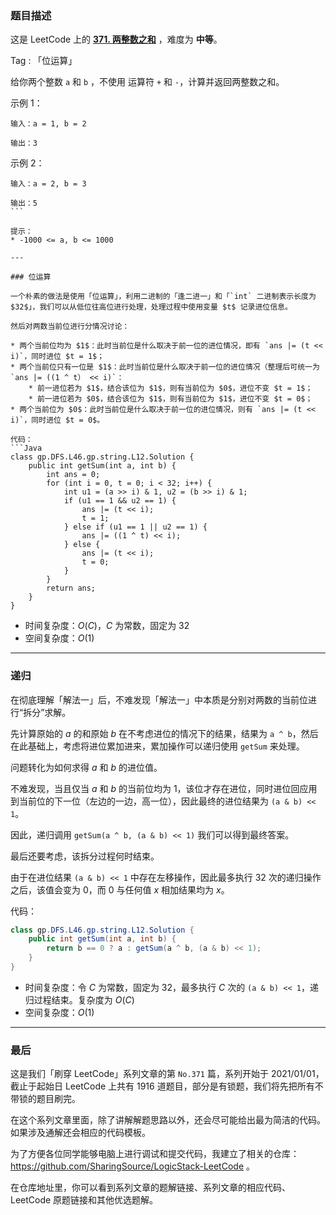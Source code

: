 ### 题目描述

这是 LeetCode 上的 **[371. 两整数之和](https://leetcode-cn.com/problems/sum-of-two-integers/solution/gong-shui-san-xie-shi-yong-wei-yun-suan-4hpb7/)** ，难度为 **中等**。

Tag : 「位运算」

给你两个整数 `a` 和 `b` ，不使用 运算符 `+` 和 `-`，计算并返回两整数之和。

示例 1：
```
输入：a = 1, b = 2

输出：3
```
示例 2：
```
输入：a = 2, b = 3

输出：5
``` 

提示：
* -1000 <= a, b <= 1000

---

### 位运算

一个朴素的做法是使用「位运算」，利用二进制的「逢二进一」和「`int` 二进制表示长度为 $32$」，我们可以从低位往高位进行处理，处理过程中使用变量 $t$ 记录进位信息。

然后对两数当前位进行分情况讨论：

* 两个当前位均为 $1$：此时当前位是什么取决于前一位的进位情况，即有 `ans |= (t << i)`，同时进位 $t = 1$；
* 两个当前位只有一位是 $1$：此时当前位是什么取决于前一位的进位情况（整理后可统一为 `ans |= ((1 ^ t） << i)`：
    * 前一进位若为 $1$，结合该位为 $1$，则有当前位为 $0$，进位不变 $t = 1$；
    * 前一进位若为 $0$，结合该位为 $1$，则有当前位为 $1$，进位不变 $t = 0$；
* 两个当前位为 $0$：此时当前位是什么取决于前一位的进位情况，则有 `ans |= (t << i)`，同时进位 $t = 0$。

代码：
```Java
class gp.DFS.L46.gp.string.L12.Solution {
    public int getSum(int a, int b) {
        int ans = 0;
        for (int i = 0, t = 0; i < 32; i++) {
            int u1 = (a >> i) & 1, u2 = (b >> i) & 1;
            if (u1 == 1 && u2 == 1) {
                ans |= (t << i);
                t = 1;
            } else if (u1 == 1 || u2 == 1) {
                ans |= ((1 ^ t) << i);
            } else {
                ans |= (t << i);
                t = 0;
            }
        }
        return ans;
    }
}
```
* 时间复杂度：$O(C)$，$C$ 为常数，固定为 $32$
* 空间复杂度：$O(1)$

---

### 递归

在彻底理解「解法一」后，不难发现「解法一」中本质是分别对两数的当前位进行“拆分”求解。

先计算原始的 $a$ 的和原始 $b$ 在不考虑进位的情况下的结果，结果为 `a ^ b`，然后在此基础上，考虑将进位累加进来，累加操作可以递归使用 `getSum` 来处理。

问题转化为如何求得 $a$ 和 $b$ 的进位值。

不难发现，当且仅当 $a$ 和 $b$ 的当前位均为 $1$，该位才存在进位，同时进位回应用到当前位的下一位（左边的一边，高一位），因此最终的进位结果为 `(a & b) << 1`。

因此，递归调用 `getSum(a ^ b, (a & b) << 1)` 我们可以得到最终答案。

最后还要考虑，该拆分过程何时结束。

由于在进位结果 `(a & b) << 1` 中存在左移操作，因此最多执行 $32$ 次的递归操作之后，该值会变为 $0$，而 $0$ 与任何值 $x$ 相加结果均为 $x$。

代码：
```Java
class gp.DFS.L46.gp.string.L12.Solution {
    public int getSum(int a, int b) {
        return b == 0 ? a : getSum(a ^ b, (a & b) << 1);
    }
}
```
* 时间复杂度：令 $C$ 为常数，固定为 $32$，最多执行 $C$ 次的 `(a & b) << 1`，递归过程结束。复杂度为 $O(C)$
* 空间复杂度：$O(1)$

---

### 最后

这是我们「刷穿 LeetCode」系列文章的第 `No.371` 篇，系列开始于 2021/01/01，截止于起始日 LeetCode 上共有 1916 道题目，部分是有锁题，我们将先把所有不带锁的题目刷完。

在这个系列文章里面，除了讲解解题思路以外，还会尽可能给出最为简洁的代码。如果涉及通解还会相应的代码模板。

为了方便各位同学能够电脑上进行调试和提交代码，我建立了相关的仓库：https://github.com/SharingSource/LogicStack-LeetCode 。

在仓库地址里，你可以看到系列文章的题解链接、系列文章的相应代码、LeetCode 原题链接和其他优选题解。

